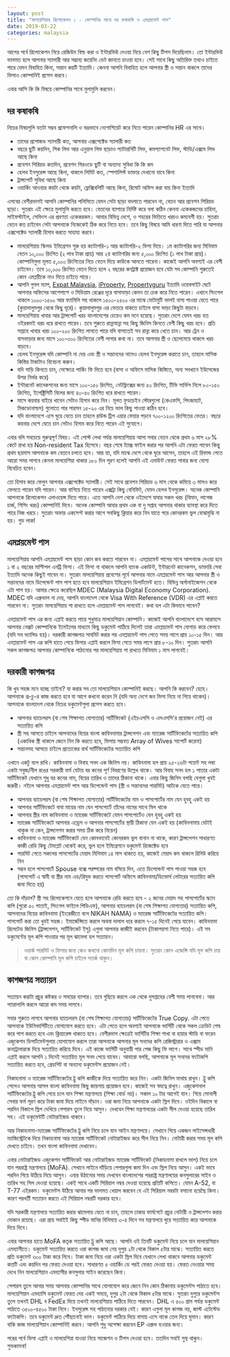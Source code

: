 ```yaml
---
layout: post
title: "মালয়েশিয়ায় রিলোকেশন ১ - কোম্পানির সাথে দর কষাকষি ও এমপ্লয়মেন্ট পাস"
date: 2019-03-22
categories: malaysia
---
```

আগের পর্বে রিলোকেশন নিয়ে রেজিউম বিল্ড করা ও ইন্টারভিউ দেওয়া নিয়ে বেশ কিছু টিপস দিয়েছিলাম। তো ইন্টারভিউ ভালমত হলে আপনার স্যালারী আর সম্ভাব্য জয়েনিং ডেট জানতে চাওয়া হবে। সেই সাথে কিছু অতিরিক্ত তথ্যও চাইতে পারে যেমন বিবাহিত কিনা, সন্তান কয়টি ইত্যাদি। কেননা আপনি বিবাহিত হলে আপনার স্ত্রী ও সন্তান থাকলে তাদের ভিসাও কোম্পানিই প্রসেস করবে।

এবার আসি কি কি বিষয়ে কোম্পানির সাথে মুলামুলি করবেন।

## দর কষাকষি

নিচের বিষয়গুলি যতটা সম্ভব প্রফেশনালি ও ভদ্রভাবে নেগোশিয়েট করে নিতে পারেন কোম্পানির HR এর সাথে।

* তাদের প্রপোজড স্যালারী কত, আপনার এক্সপেক্টেড স্যালারী কত
* বছরে ছুটি কয়দিন, সিক লিভ আর এনুয়াল লিভ ছাড়াও প্যাটারনিটি লিভ, কমপ্যাশনেট লিভ, স্টাডি/এক্সাম লিভ আছে কিনা
* প্রবেশন পিরিয়ড কতদিন, প্রবেশন পিরওডে ছুটি বা অন্যান্য সুবিধা কি কি কম
* হেলথ ইনসুরেন্স আছে কিনা, থাকলে লিমিট কত, স্পেশালিস্ট ডাক্তার দেখানো যাবে কিনা
* ট্রান্সপোর্ট সুবিধা আছে কিনা
* ওয়ার্কিং আওয়ার কয়টা থেকে কয়টা, ফ্লেক্সিবলিটি আছে কিনা, রিমোট অফিস করা যায় কিনা ইত্যাদি

এসবের বেশীরভাগই আপনি কোম্পানির পলিসিতে যেমন সেটা ছাড়া বদলাতে পারবেন না, বেতন আর প্রবেশন পিরিয়ড ছাড়া। সুতরাং এই ক্ষেত্রে মুলামুলি করতে হবে। বেতনের ব্যাপারে নির্দিষ্ট করে বলা কঠিন কেননা একেকজনের চাহিদা, লাইফস্টাইল, সেভিংস এর প্রবণতা একেকরকম। আবার বিভিন্ন দেশে, ও শহরের ভিত্তিতে খরচও কমবেশী হয়। সুতরাং বেতন কত চাইবেন সেটা আপনাকে নিজেকেই ঠিক করে নিতে হবে। তবে কিছু বিষয়ে আমি ধারণা দিতে পারি যা আপনার এক্সপেক্টেড স্যালারী হিসাব করতে সাহায্য করবে।

* মালয়েশিয়ায় স্কিলড ইমিগ্রেশন শুরু হয় ক্যাটাগরি-১ আর ক্যাটাগরি-২ ভিসা দিয়ে। ১ম ক্যাটাগরির জন্য মিনিমাম বেতন ১০,০০০ রিংগিত (২ লাখ টাকা প্রায়) আর ২য় ক্যাটাগরির জন্য ৫,০০০ রিংগিত (১ লাখ টাকা প্রায়)। কোম্পানিগুলা মূলত ৫,০০০ রিংগিতের নিচে বেতন দিয়ে কাউকে আনতে পারেনা। কাজেই আপনি অবশ্যই এর বেশী চাইবেন। তবে ১০,০০০ রিংগিত বেতন দিতে হলে ২ বছরের কনট্রাক্ট প্রয়োজন হবে যেটা সব কোম্পানি শুরুতেই কোন এমপ্লয়ীকে নাও দিতে চাইতে পারে।
* আপনি গুগল ম্যাপ, [Expat Malaysia](https://www.expat.com/forum/viewforum.php?id=193), [iProperty](https://www.iproperty.com.my), [Propertyguru](https://www.propertyguru.com.my) ইত্যাদি ওয়েবসাইট ঘেটে আপনার অফিসের আশেপাশে ও মিডিয়াম রেঞ্জের দূরে বাসাভাড়া কেমন তা চেক করে নিতে পারেন। এখানে সিংগেল থাকলে ১০০০-১৫০০ আর ফ্যামিলি সহ থাকলে ১৫০০-২৫০০ এর মাঝে মোটামুটি ভালই বাসা পাওয়া যেতে পারে (কুয়ালালুমপুর থেকে কিছু দূরে)। কুয়ালালুমপুর এর ভেতরে থাকতে চাইলে বাসা ভাড়া কিছুটা বাড়বে।
* মালয়েশিয়ায় খাবার আর ট্রান্সপোর্ট খরচ বাংলাদেশের চেয়েও কম মনে হয়েছে। সুতরাং দেশে যেমন খরচ হত ওইরকমই খরচ ধরে রাখতে পারেন। তবে শুরুতে রান্নাবান্না সহ কিছু জিনিস কিনতে বেশী কিছু খরচ হবে। প্রতি সপ্তাহে খাবার খরচ ১০০-২০০ রিংগিত লাগতে পারে যদি বাসাতেই সব রান্না করে খেতে চান। আর ট্রেন ও বাসভাড়ার জন্য মাসে ১০০-৩০০ রিংগিতের বেশী লাগার কথা না। তবে আপনার স্ত্রী ও ছেলেমেয়ে থাকলে খরচ বাড়বে।
* হেলথ ইনসুরেন্স যদি কোম্পানি না দেয় এবং স্ত্রী ও সন্তানদের নামেও হেলথ ইনসুরেন্স করাতে চান, তাহলে মাসিক কিস্তির টাকাটাও বিবেচনা করুন।
* যদি গাড়ি কিনতে চান, সেক্ষেত্রে পার্কিং ফি দিতে হবে (বাসা ও অফিসে মাসিক কিস্তিতে, অন্য সবখানে ইউসেজের উপর নির্ভর করে)
* ইন্টারনেট কানেকশনের জন্য মাসে ১০০-১৫০ রিংগিত, নেটফ্লিক্সের জন্য ৫০ রিংগিত, টিভি সার্ভিস নিলে ৮০-১৫০ রিংগিত, ইলেক্ট্রিসিটি বিলের জন্য ৪০-৫০ রিংগিত ধরে রাখতে পারেন।
* মাসে কয়বার বাইরে খাবেন সেটাও হিসাব করে নিন। মূলত ফুডচেইন স্টোরগুলো (কেএফসি, পিৎজাহাট, মিকডোনাল্ডস) গুলোতে পার পারসন ১৫-২০ এর নিচে ভাল কিছু পাওয়া কঠিন হবে।
* যদি বাংলাদেশে এসে ঘুরে যেতে চান তাহলে রাউন্ড ট্রিপ এয়ার ফেয়ার পড়বে ৭০০-১২০০ রিংগিতের ভেতর। বছরে কয়বার দেশে যেতে চান সেটাও হিসাব করে নিতে পারেন এই সুযোগে।

এবার বলি সবচেয়ে গুরুত্বপূর্ণ বিষয়। এই পোস্ট লেখা পর্যন্ত মালয়েশিয়ায় আসা সবার বেতন থেকে প্রথম ৬ মাস ২৮% কেটে রাখা হয় Non-resident Tax হিসেবে। বছর শেষে ট্যাক্স ফাইল করার পর আপনি এটা ফেরত পাবেন কিন্তু প্রথম ছয়মাস আপনাকে কম বেতনে চলতে হবে। আর হ্যা, যদি মাঝে দেশে থেকে ঘুরে আসেন, তাহলে এই রিফান্ড পেতে আরো সময় লাগবে কেননা মালয়েশিয়া থাকার ১৮০ দিন পূরণ হলেই আপনি এই এমাউন্ট ফেরত পাবার জন্য যোগ্য বিবেচিত হবেন।

তো হিসাব করে ফেলুন আপনার এক্সপেক্টেড স্যালারী। সেই সাথে প্রবেশন পিরিয়ড ৬ মাস থেকে কমিয়ে ৩ মাসও করে ফেলতে পারেন যদি পারেন। আর বাগিয়ে নিতে পারেন এক্সট্রা কিছু বেনিফিট, যেমন হেলথ ইনসুরেন্স। অনেক কোম্পানি আপনাকে রিলোকেশন এলাওয়েন্স দিতে পারে। এতে আপনি দেশ থেকে ওইদেশে যাবার সকল খরচ (বিমান, লাগেজ চার্জ, শিপিং খরচ) কোম্পানিই দিবে। অনেক কোম্পানি আবার প্রথম এক বা দু সপ্তাহ আপনার থাকার ব্যাবস্থা করে দিতে পারে নিজ খরচে। সুতরাং অফার একসেপ্ট করার আগে সবকিছু ক্লিয়ার করে নিন যাতে পরে কোনরকম ভুল বোঝাবুঝি না হয়। গুড লাক!

## এমপ্লয়মেন্ট পাস

মালয়েশিয়ায় আপনি এমপ্লয়মেন্ট পাস ছাড়া কোন জব করতে পারবেন না। এমপ্লয়মেন্ট পাসের সাথে আপনাকে দেওয়া হবে ১ বা ২ বছরের মাল্টিপল এনট্রি ভিসা। এই ভিসা না থাকলে আপনি ব্যাংক একাউন্ট, ইন্টারনেট কানেকশন, ডাক্তারি সেবা ইত্যাদি অনেক কিছুই পাবেন না। সুতরাং মালয়েশিয়ায় প্রবেশের পূর্বে আপনার নামে এমপ্লয়মেন্ট পাস আর আপনার স্ত্রী ও সন্তানদের নামে ডিপেন্ডেন্ট পাস পাশ হতে হবে মালয়েশিয়ান ইমিগ্রেশন ডিপার্টমেন্ট হতে। বিভিন্ন অর্গানাইজেশন থেকে এটা পাশ হয়। আমার ক্ষেত্রে করেছিল MDEC (Malaysia Digital Economy Corporation). MDEC যদি এপ্রুভাল না দেয়, আপনি বাংলাদেশ থেকে Visa With Reference (VDR) এর এপ্লাই করতে পারবেন না। সুতরাং মালয়েশিয়ায় পা রাখতে হলে এমপ্লয়মেন্ট পাস লাগবেই। কথা হল এটা কিভাবে পাবেন?

এমপ্লয়মেন্ট পাস এর জন্য এপ্লাই করতে পারে শুধুমাত্র মালয়েশিয়ান কোম্পানি। কাজেই আপনি বাংলাদেশে বসে আরামসে আপনার নেক্সট কোম্পানিকে ইমেইলের মাধ্যমে কিছু ডকুমেন্ট পাঠিয়ে দিলেই তারা এমপ্লয়মেন্ট পাস যোগাড় করে ফেলবে (যদি সব ভ্যালিড হয়)। দরকারী কাগজপত্র সাবমিট করার পর এমপ্লয়মেন্ট পাস পেতে সময় লাগে প্রায় ১০-১৫ দিন। আর এমপ্লয়মেন্ট পাস এর কপি হাতে পেয়ে ভিসার এপ্লাই করলে ভিসা পেতে সময় লাগে প্রায় ৮-১০ দিন। সুতরাং আপনি সকল কাগজপত্র আপনার কোম্পানিকে পাঠানোর পর মালয়েশিয়ায় পা রাখতে মিনিমাম ১ মাস লাগবেই।

## দরকারী কাগজপত্র

কি খুব সহজ মনে হচ্ছে তাইনা? যা করার সব তো মালয়েশিয়ান কোম্পানিই করছে। আপনি কি করবেন? হেহে। আপনাকে প্র-চু-র কাজ করতে হবে যা আগে কখনো করেন নি (যদি অন্য দেশে জব ভিসা নিয়ে না গিয়ে থাকেন)। আপনাকে বাংলাদেশ থেকে নিচের ডকুমেন্টগুলা প্রসেস করতে হবে।

* আপনার ব্যাচেলরস (বা শেষ শিক্ষাগত যোগ্যতার) সার্টিফিকেট (এইচএসসি ও এসএসসি'র প্রয়োজন নেই) এর সত্যায়িত কপি
* স্ত্রী সহ আসতে চাইলে আপনাদের বিয়ের বাংলা কাবিননামার ট্রান্সলেশন এবং ম্যারেজ সার্টিফিকেটের সত্যায়িত কপি (একাধিক স্ত্রী থাকলে জেনে নিন কি করতে হবে, ভিসায় সম্ভবত Array of Wives সাপোর্ট করেনা)
* সন্তানসহ আসতে চাইলে প্রত্যেকের বার্থ সার্টিফিকেটের সত্যায়িত কপি

এখানে একটু বলে রাখি। কাবিননামা ও বিবাহ সনদ এক জিনিস নয়। কাবিননামা হল প্রায় ২৫-২৬টা পয়েন্ট সহ লম্বা একটা সবুজ/নীল রঙের সরকারী ফর্ম যেটায় বর কনের পূর্ণ বিবরণের উল্লেখ থাকে। আর বিবাহ সনদ হল ১ পাতার একটা সার্টিফিকেট যেখানে শুধু বর কনের নাম, বিয়ের তারিখ ও তাদের ঠিকানা থাকে। এবার কিছু জিনিস বলছি যেগুলা খুবই জরুরী। নইলে আপনার এমপ্লয়মেন্ট পাস আর ডিপেন্ডেন্ট পাস (স্ত্রী ও সন্তানদের পারমিট) আটকে যেতে পারে।

* আপনার ব্যাচেলরস (বা শেষ শিক্ষাগত যোগ্যতার) সার্টিফিকেটের নাম ও পাসপোর্টের নাম যেন হুবহু একই হয়
* আপনার সার্টিফিকেটে বাবা মায়ের নাম যেন পাসপোর্টে তাঁদের নামের সাথে মিল থাকে
* আপনার স্ত্রীর নাম কাবিননামা ও ম্যারেজ সার্টিফিকেটে যেমন পাসপোর্টেও যেন হুবহু একই হয়
* ম্যারেজ সার্টিফিকেটে আপনার এড্রেস ও আপনার পাসপোর্টের স্থায়ী ঠিকানা যেন একই হয় (কাবিননামায় যেটাই থাকুক না কেন, ট্রান্সলেশন করার সময় ঠিক করে নিয়েন)
* কাবিননামা ও ম্যারেজ সার্টিফিকেটে যেন কোনভাবেই কোনরকম ভুল বানান না থাকে, কারণ ট্রান্সলেশন সাধারণত কাজী রেডি কিছু টেমপ্লেট থেকেই করে, ভুল হলে ইমিগ্রেশনে ডকুমেন্ট রিজেক্টেড হবে
* পারমিট পেতে সকলের পাসপোর্টের মেয়াদ মিনিমাম ১৪ মাস থাকতে হয়, কাজেই মেয়াদ কম থাকলে রিনিউ করিয়ে নিন
* সম্ভব হলে পাসপোর্টে Spouse বক্সে পরষ্পরের নাম বসিয়ে দিন, এতে ডিপেন্ডেন্ট পাস পাওয়া সহজ হবে (পাসপোর্ট এ স্বামী বা স্ত্রীর নাম এড/রিমুভ করতে পাসপোর্ট অফিসে কাবিননামা/ডিভোর্স লেটারের সত্যায়িত কপি জমা দিতে হয়)

তো কি দাঁড়াল? স্ত্রী সহ রিলোকেশনে যেতে হলে আপনাকে রেডি করতে হবে - ২ জনের মেয়াদ সহ পাসপোর্টের স্ক্যান কপি (পুরো ৫০ পাতাই, সিংগেল ফাইলে পিডিএফ), আপনার ব্যাচেলরস (বা শেষ শিক্ষাগত যোগ্যতার) সত্যায়িত কপি, আপনাদের বিয়ের কাবিননামা (ইংরেজীতে বলে NIKAH NAMA) ও ম্যারেজ সার্টিফিকেটের সত্যায়িত কপি। পাসপোর্ট করা তো খুবই সহজ। ইমার্জেন্সিতে করলে অথবা দালাল ধরে করলে ৭-১৫ দিনেই পেয়ে যাবেন। কাবিননামা রিলেটেড জিনিস (ট্রান্সলেশন, সার্টিফিকেট ইসু) এগুলা আপনার কাজীই করবেন (টাকাপয়সা নিতে পারে)। এই সব ডকুমেন্টের মূল কপি পাওয়ার পর মূল ঝামেলা হল সত্যায়ন।

> ওয়ার্ক পারমিট ও ভিসার জন্য কেও কখনো কোনদিন মূল কপি চায়না। সুতরাং কোন এজেন্সি যদি মূল কপি চায় বা কোন কোম্পানি মূল কপি চাইলে সতর্ক থাকুন।

## কাগজপত্র সত্যায়ন

সত্যায়ন করাটা প্রচুর কষ্টকর ও সময়ের ব্যাপার। তবে গুছিয়ে করলে এক থেকে দুসপ্তাহের বেশী সময় লাগবেনা। আর প্যারালালি করলে আরো কম সময় লাগবে।

সবার শুরুতে লাগবে আপনার ব্যাচেলরস (বা শেষ শিক্ষাগত যোগ্যতার) সার্টিফিকেটের True Copy. এটা পেতে আপনাকে ইউনিভার্সিটিতে যোগাযোগ করতে হবে। এটা পেতে হলে অবশ্যই আপনাকে ভার্সিটি থেকে সকল ক্রেডিট শেষ করে পাশ করতে হবে এবং ক্লিয়ারেন্স থাকতে হবে। বেশীরভাগ ক্ষেত্রেই ভার্সিটির শিক্ষা শাখা বা হায়ার স্টাডি বা ফরেন এজুকেশন ডিপার্টমেন্টগুলায় যোগাযোগ করলে তারা আপনাকে আপনার মূল সনদের কপি রেজিস্ট্রারার ও এক্সাম কনট্রোলারকে দিয়ে সত্যায়িত করিয়ে দিবে। এই কাজে ভার্সিটি অনুযায়ী পার পেজ কিছু ফি লাগে। সাথে স্পীড মানি এপ্লাই করলে আপনি ১ দিনেই সত্যায়িত মূল সনদ পেয়ে যাবেন। আবারো বলছি, আপনাকে মূল সনদের ফটোকপি সত্যায়িত করতে হবে, গ্রেডশিট বা অন্যান্য ডকুমেন্টস প্রয়োজন নেই।

নিকাহনামা ও ম্যারেজ সার্টিফিকেটের ট্রু কপি কাজীকে দিয়ে সত্যায়িত করে নিন। একটা জিনিস মাথায় রাখুন। ট্রু কপি পেলেও আপনার আসল বাংলা কাবিননামা কিছু জায়গায় প্রয়োজন হবে। কাজেই সব স্বযত্নে রাখুন।
এজুকেশনাল সার্টিফিকেটের ট্রু কপি পেয়ে চলে যান শিক্ষা মন্ত্রণালয়ে (শিক্ষা বোর্ড নয়)। সকাল ১০ টার আগেই যান। গিয়ে সোনালী সেবার ফর্ম পূরণ করে টাকা জমা দিয়ে লাইনে দাঁড়ান। ওরা জমা নিয়ে আপনাকে একটা স্লিপ দিবে। ওইদিন বিকালে বা পরদিন বিকালে স্লিপ দেখিয়ে পেপারস তুলে নিয়ে আসুন। দেখবেন শিক্ষা মন্ত্রণালয়ের একটা সীল দেওয়া হয়েছে তারিখ সহ। এই ডকুমেন্টটি নোটারাইজড থাকবে।

 আর নিকাহনামা-ম্যারেজ সার্টিফিকেটের ট্রু কপি নিয়ে চলে যান আইন মন্ত্রণালয়ে। সেখানে গিয়ে একজন লাইসেন্সধারী ম্যাজিস্ট্রেটকে দিয়ে নিকাহনামা আর ম্যারেজ সার্টিফিকেট নোটারাইজড করে সীল নিয়ে নিন। নোটারী করার সময় মূল কপি দেখতে চাইবে। তখন বাংলা কাবিননামা দেখাবেন।

এবার নোটারাইজড এজুকেশন সার্টিফিকেট আর নোটারাইজড ম্যারেজ সার্টিফিকেট (নিকাহনামা রাখলে ভাল) নিয়ে চলে যান পররাষ্ট্র মন্ত্রণালয়ে (MoFA). সেখানে লাইনে দাঁড়িয়ে পেপারগুলা জমা দিন এবং স্লিপ নিয়ে আসুন। একই ভাবে পরদিন গিয়ে উঠিয়ে নিয়ে আসুন। এবার উঠানোর সময় দেখবেন বাংলাদেশের পররাষ্ট্র মন্ত্রণালয়ের কনসুলারের সাইন ও তারিখ সহ সিল দেওয়া হয়েছে। একই সাথে একটি সিরিয়াল নম্বর দেওয়া হয়েছে প্রতিটি কপিতে। যেমন A-52, বা T-77 এইরকম। ডকুমেন্টস উঠিয়ে আনার পর ভালমত খেয়াল করবেন যে এই সিরিয়াল নম্বরটা বসানো হয়েছৈ কিনা। কারণ পরবর্তী সত্যায়ন করতে এই সিরিয়াল নম্বরটি দরকার হবে।

যদি সরকারী মন্ত্রণালয়ে সত্যায়িত করার ঝামেলায় যেতে না চান, তাহলে ঢাকার ফার্মগেটে প্রচুর নোটারী ও ট্রান্সলেশন করার দোকান রয়েছে। এরা প্রায় সবাইই কিছু স্পীড মানির বিনিময়ে ৩-৪ দিনে সব মন্ত্রণালয়ে ঘুরে সত্যায়িত করে আপনাকে দিয়ে দিবে।

এবার আপনার হাতে MoFA কতৃক সত্যায়িত ট্রু কপি আছে। আপনি ওই তিনটি ডকুমেন্ট নিয়ে চলে যান মালয়েশিয়ান এমব্যাসীতে। ডকুমেন্ট সত্যায়িত করতে ওরা কাগজ জমা নেয় দুপুর ২টা থেকে বিকাল ৫টার মাঝে। সত্যায়িত করতে প্রতি ডকুমেন্ট ৩০০ টাকা করে নিবে। টাকা জমা নিয়ে ওরা একটা স্লিপ দিবে যেখানে লেখা থাকবে আপনার ডকুমেন্ট কতটি এবং কয়দিন পর ফেরত দেওয়া হবে। সাধারণত ৫ ওয়ার্কিং ডে পরই ফেরত দেওয়া হয়। ফেরত নেওয়ার সময় দেখে নিন মালয়েশিয়ান এমব্যাসীর কনসুলার সাইন করেছেন কিনা।

পেপারস তুলে আনার সময় আপনার কোম্পানির সাথে যোগাযোগ করে জেনে নিন কোন ঠিকানায় ডকুমেন্টস পাঠাতে হবে। মালয়েশিয়ান এমব্যাসি ডকুমেন্ট ফেরত দেয় একই সময়ে, দুপুর ২টা থেকে বিকাল ৫টার মাঝে। সুতরাং দুপুরে ডকুমেন্টস তুলে তখনই DHL ব FedEx দিয়ে তখনই মালয়েশিয়ায় পাঠিয়ে দিতে পারবেন। DHL এ ৫০০ গ্রাম পর্যন্ত ডকুমেন্ট পাঠাতে ৩৫০০-৪৫০০ টাকা নিবে। ইনসুরেন্স সহ পাঠানোর দরকার নেই। কারণ এগুলা মূল কাগজ নয়, জাস্ট এটেস্টেড ফটোকপি। তবে ডকুমেন্ট দ্রুত পৌঁছানোই ভাল। ডকুমেন্ট পাঠিয়ে দিয়ে বাসায় এসে নাকে তেল দিয়ে ঘুমান। কারণ বাকি কাজ মালয়েশিয়ান কোম্পানিই করবে। আপনি শুধু অপেক্ষা করবেন EP এপ্রুভ হওয়ার জন্য।

পরের পর্বে ভিসা এপ্লাই ও মালয়েশিয়া যাওয়া নিয়ে সাজেশন ও টিপস দেওয়া হবে। ততদিন সবাই সুস্থ থাকুন। শুভকামনা!
